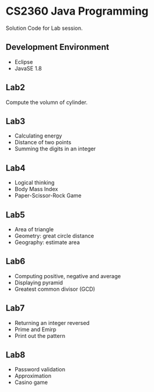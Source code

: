 # CS2360 Java Programming
Solution Code for Lab session.

## Development Environment
* Eclipse
* JavaSE 1.8

## Lab2
Compute the volumn of cylinder.

## Lab3
* Calculating energy
* Distance of two points
* Summing the digits in an integer

## Lab4
* Logical thinking
* Body Mass Index
* Paper-Scissor-Rock Game

## Lab5
* Area of triangle
* Geometry: great circle distance
* Geography: estimate area

## Lab6
* Computing positive, negative and average
* Displaying pyramid
* Greatest common divisor (GCD)

## Lab7
* Returning an integer reversed
* Prime and Emirp
* Print out the pattern

## Lab8
* Password validation
* Approximation
* Casino game
